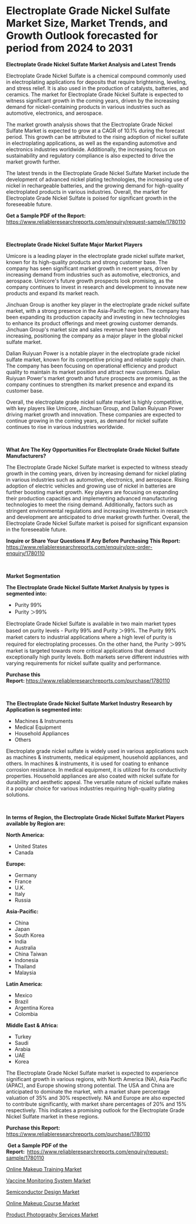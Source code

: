 <p><h1>Electroplate Grade Nickel Sulfate Market Size, Market Trends, and Growth Outlook forecasted for period from 2024 to 2031</h1></p><p><strong>Electroplate Grade Nickel Sulfate Market Analysis and Latest Trends</strong></p>
<p><p>Electroplate Grade Nickel Sulfate is a chemical compound commonly used in electroplating applications for deposits that require brightening, leveling, and stress relief. It is also used in the production of catalysts, batteries, and ceramics. The market for Electroplate Grade Nickel Sulfate is expected to witness significant growth in the coming years, driven by the increasing demand for nickel-containing products in various industries such as automotive, electronics, and aerospace.</p><p>The market growth analysis shows that the Electroplate Grade Nickel Sulfate Market is expected to grow at a CAGR of 10.1% during the forecast period. This growth can be attributed to the rising adoption of nickel sulfate in electroplating applications, as well as the expanding automotive and electronics industries worldwide. Additionally, the increasing focus on sustainability and regulatory compliance is also expected to drive the market growth further.</p><p>The latest trends in the Electroplate Grade Nickel Sulfate Market include the development of advanced nickel plating technologies, the increasing use of nickel in rechargeable batteries, and the growing demand for high-quality electroplated products in various industries. Overall, the market for Electroplate Grade Nickel Sulfate is poised for significant growth in the foreseeable future.</p></p>
<p><strong>Get a Sample PDF of the Report:&nbsp;</strong> <a href="https://www.reliableresearchreports.com/enquiry/request-sample/1780110">https://www.reliableresearchreports.com/enquiry/request-sample/1780110</a></p>
<p>&nbsp;</p>
<p><strong>Electroplate Grade Nickel Sulfate Major Market Players</strong></p>
<p><p>Umicore is a leading player in the electroplate grade nickel sulfate market, known for its high-quality products and strong customer base. The company has seen significant market growth in recent years, driven by increasing demand from industries such as automotive, electronics, and aerospace. Umicore's future growth prospects look promising, as the company continues to invest in research and development to innovate new products and expand its market reach.</p><p>Jinchuan Group is another key player in the electroplate grade nickel sulfate market, with a strong presence in the Asia-Pacific region. The company has been expanding its production capacity and investing in new technologies to enhance its product offerings and meet growing customer demands. Jinchuan Group's market size and sales revenue have been steadily increasing, positioning the company as a major player in the global nickel sulfate market.</p><p>Dalian Ruiyuan Power is a notable player in the electroplate grade nickel sulfate market, known for its competitive pricing and reliable supply chain. The company has been focusing on operational efficiency and product quality to maintain its market position and attract new customers. Dalian Ruiyuan Power's market growth and future prospects are promising, as the company continues to strengthen its market presence and expand its customer base.</p><p>Overall, the electroplate grade nickel sulfate market is highly competitive, with key players like Umicore, Jinchuan Group, and Dalian Ruiyuan Power driving market growth and innovation. These companies are expected to continue growing in the coming years, as demand for nickel sulfate continues to rise in various industries worldwide.</p></p>
<p>&nbsp;</p>
<p><strong>What Are The Key Opportunities For Electroplate Grade Nickel Sulfate Manufacturers?</strong></p>
<p><p>The Electroplate Grade Nickel Sulfate market is expected to witness steady growth in the coming years, driven by increasing demand for nickel plating in various industries such as automotive, electronics, and aerospace. Rising adoption of electric vehicles and growing use of nickel in batteries are further boosting market growth. Key players are focusing on expanding their production capacities and implementing advanced manufacturing technologies to meet the rising demand. Additionally, factors such as stringent environmental regulations and increasing investments in research and development are anticipated to drive market growth further. Overall, the Electroplate Grade Nickel Sulfate market is poised for significant expansion in the foreseeable future.</p></p>
<p><strong>Inquire or Share Your Questions If Any Before Purchasing This Report:</strong> <a href="https://www.reliableresearchreports.com/enquiry/pre-order-enquiry/1780110">https://www.reliableresearchreports.com/enquiry/pre-order-enquiry/1780110</a></p>
<p>&nbsp;</p>
<p><strong>Market Segmentation</strong></p>
<p><strong>The Electroplate Grade Nickel Sulfate Market Analysis by types is segmented into:</strong></p>
<p><ul><li>Purity 99%</li><li>Purity ＞99%</li></ul></p>
<p><p>Electroplate Grade Nickel Sulfate is available in two main market types based on purity levels - Purity 99% and Purity ＞99%. The Purity 99% market caters to industrial applications where a high level of purity is required for electroplating processes. On the other hand, the Purity ＞99% market is targeted towards more critical applications that demand exceptionally high purity levels. Both markets serve different industries with varying requirements for nickel sulfate quality and performance.</p></p>
<p><strong>Purchase this Report:&nbsp;</strong><a href="https://www.reliableresearchreports.com/purchase/1780110">https://www.reliableresearchreports.com/purchase/1780110</a></p>
<p>&nbsp;</p>
<p><strong>The Electroplate Grade Nickel Sulfate Market Industry Research by Application is segmented into:</strong></p>
<p><ul><li>Machines & Instruments</li><li>Medical Equipment</li><li>Household Appliances</li><li>Others</li></ul></p>
<p><p>Electroplate grade nickel sulfate is widely used in various applications such as machines & instruments, medical equipment, household appliances, and others. In machines & instruments, it is used for coating to enhance corrosion resistance. In medical equipment, it is utilized for its conductivity properties. Household appliances are also coated with nickel sulfate for durability and aesthetic appeal. The versatile nature of nickel sulfate makes it a popular choice for various industries requiring high-quality plating solutions.</p></p>
<p>&nbsp;</p>
<p><strong>In terms of Region, the Electroplate Grade Nickel Sulfate Market Players available by Region are:</strong></p>
<p>
    <p> <strong> North America: </strong>
        <ul>
            <li>United States</li>
            <li>Canada</li>
        </ul>
        </p> 
    <p> <strong> Europe: </strong>
        <ul>
            <li>Germany</li>
            <li>France</li>
            <li>U.K.</li>
            <li>Italy</li>
            <li>Russia</li>
        </ul>
        </p> 
    <p> <strong> Asia-Pacific: </strong>
        <ul>
            <li>China</li>
            <li>Japan</li>
            <li>South Korea</li>
            <li>India</li>
            <li>Australia</li>
            <li>China Taiwan</li>
            <li>Indonesia</li>
            <li>Thailand</li>
            <li>Malaysia</li>
        </ul>
        </p> 
    <p> <strong> Latin America: </strong>
        <ul>
            <li>Mexico</li>
            <li>Brazil</li>
            <li>Argentina Korea</li>
            <li>Colombia</li>
        </ul>
        </p> 
    <p> <strong> Middle East & Africa: </strong>
        <ul>
            <li>Turkey</li>
            <li>Saudi</li>
            <li>Arabia</li>
            <li>UAE</li>
            <li>Korea</li>
        </ul>
    </p>
    </p>
<p><p>The Electroplate Grade Nickel Sulfate market is expected to experience significant growth in various regions, with North America (NA), Asia Pacific (APAC), and Europe showing strong potential. The USA and China are anticipated to dominate the market, with a market share percentage valuation of 35% and 30% respectively. NA and Europe are also expected to contribute significantly, with market share percentages of 20% and 15% respectively. This indicates a promising outlook for the Electroplate Grade Nickel Sulfate market in these regions.</p></p>
<p><strong>Purchase this Report: </strong><a href="https://www.reliableresearchreports.com/purchase/1780110">https://www.reliableresearchreports.com/purchase/1780110</a></p>
<p>&nbsp;<strong>Get a Sample PDF of the Report:&nbsp;&nbsp;</strong><a href="https://www.reliableresearchreports.com/enquiry/request-sample/1780110">https://www.reliableresearchreports.com/enquiry/request-sample/1780110</a></p>
<p><strong></strong></p>
<p><p><a href="https://medium.com/@ryanberry44f/online-makeup-training-market-comprehensive-assessment-by-type-application-and-geography-05ac1d5d570b">Online Makeup Training Market</a></p><p><a href="https://medium.com/@ryanberry44f/vaccine-monitoring-system-market-size-market-outlook-and-market-forecast-2024-to-2031-10b33dc270f3">Vaccine Monitoring System Market</a></p><p><a href="https://medium.com/@ryanberry44f/semiconductor-design-market-outlook-industry-overview-and-forecast-2024-to-2031-2cb356f1dc4b">Semiconductor Design Market</a></p><p><a href="https://medium.com/@ryanberry44f/online-makeup-course-market-insight-market-trends-growth-forecasted-from-2024-to-2031-75bf589f3e27">Online Makeup Course Market</a></p><p><a href="https://medium.com/@ryanberry44f/product-photography-services-market-size-and-market-trends-complete-industry-overview-2024-to-2b408211601e">Product Photography Services Market</a></p></p>